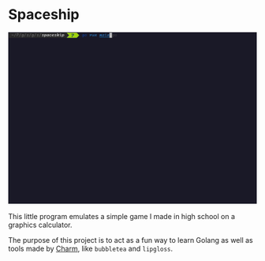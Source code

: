 # Spaceship

![spaceship](./spaceship.gif)

This little program emulates a simple game I made in high school on a graphics calculator.

The purpose of this project is to act as a fun way to learn Golang as well as tools made by [Charm](https://charm.sh/), like `bubbletea` and `lipgloss`.
